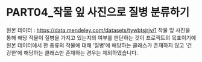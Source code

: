 # PART04_작물 잎 사진으로 질병 분류하기
원본 데이터 : https://data.mendeley.com/datasets/tywbtsjrjv/1
작물 잎 사진을 통해 해당 작물이 질병을 가지고 있는지의 여부를 판단하는 것이 프로젝트의 목표이기에 원본 데이터에서 한 종류의 작물에 대해 ‘질병’에 해당하는 클래스가 존재하지 않고 ‘건강한’에 해당하는 클래스만 존재하는 경우는 제외하였습니다.
